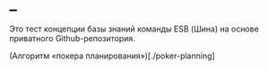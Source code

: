 # _

Это тест концепции базы знаний команды ESB (Шина) на основе приватного Github-репозитория.

(Алгоритм «покера планирования»)[./poker-planning]
